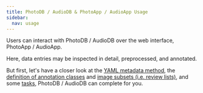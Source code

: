 ```yaml
---
title: PhotoDB / AudioDB & PhotoApp / AudioApp Usage
sidebar:
  nav: usage
---
```


Users can interact with PhotoDB / AudioDB over the web interface, PhotoApp / AudioApp.

Here, data entries may be inspected in detail, preprocessed, and annotated.

But first, let's have a closer look at the [YAML metadata method](/photodb_documentation/usage/metadata.html), the [definition of annotation classes](/photodb_documentation/usage/classfication_definition.html) and [image subsets (i.e. review lists)](/photodb_documentation/usage/review_lists.html), and some [tasks](/photodb_documentation/usage/tasks.html), PhotoDB / AudioDB can complete for you.